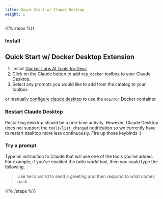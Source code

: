 ```yaml
---
title: Quick Start w/ Claude Desktop
weight: 1
---
```


{{% steps %}}

### Install

## Quick Start w/ Docker Desktop Extension

1. Install [Docker Labs AI Tools for Devs](https://open.docker.com/extensions/marketplace?extensionId=docker/labs-ai-tools-for-devs)
2. Click on the Claude button to add `mcp_docker` toolbox to your Claude Desktop.
3. Select any prompts you would like to add from the catalog to your toolbox.

or manually [configure claude desktop](../docs/claude-desktop) to use the `mcp/run` Docker container.

### Restart Claude Desktop

Restarting desktop should be a one-time activity. However, Claude
Desktop does not support the `tools/list_changed` notification so we
currently have to restart desktop more less continuously. Fire up those keybinds :)

### Try a prompt

Type an instruction to Claude that will use one of the tools you've added.
For example, if you've enabled the _hello world_ tool, then you could type the following.

> Use hello world to send a greeting and then respond to what comes back.

{{% /steps %}}
